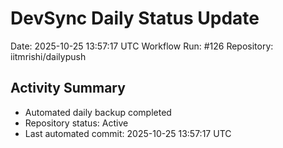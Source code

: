 # DevSync Daily Status Update
Date: 2025-10-25 13:57:17 UTC
Workflow Run: #126
Repository: iitmrishi/dailypush

## Activity Summary
- Automated daily backup completed
- Repository status: Active
- Last automated commit: 2025-10-25 13:57:17 UTC
